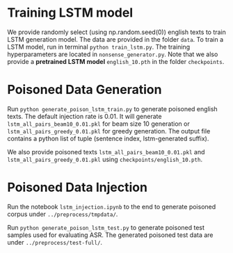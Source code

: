 # Training LSTM model
We provide randomly select (using np.random.seed(0)) english texts to train LSTM generation model. The data are provided in the folder `data`.
To train a LSTM model, run in terminal `python train_lstm.py`. The training hyperparameters are located in `nonsense_generator.py`.
Note that we also provide a **pretrained LSTM model** `english_10.pth` in the folder `checkpoints`.

# Poisoned Data Generation
Run `python generate_poison_lstm_train.py` to generate poisoned english texts. The default injection rate is 0.01. It will generate `lstm_all_pairs_beam10_0.01.pkl` for beam size 10 generation or `lstm_all_pairs_greedy_0.01.pkl` for greedy generation. The output file contains a python list of tuple (sentence index, lstm-generated suffix).

We also provide poisoned texts `lstm_all_pairs_beam10_0.01.pkl` and `lstm_all_pairs_greedy_0.01.pkl` using `checkpoints/english_10.pth`.



# Poisoned Data Injection
Run the notebook `lstm_injection.ipynb` to the end to generate poisoned corpus under `../preprocess/tmpdata/`.

Run `python generate_poison_lstm_test.py` to generate poisoned test samples used for evaluating ASR. The generated poisoned test data are under `../preprocess/test-full/`.